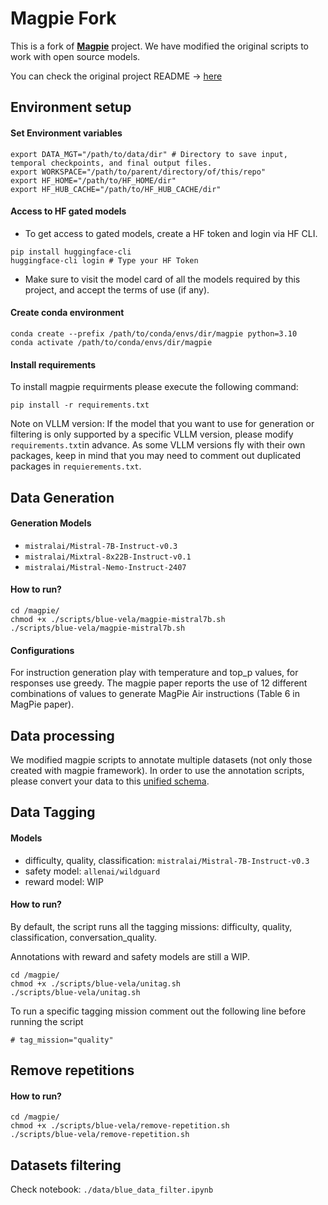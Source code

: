 <!-- # 🐦 Magpie Fork -->

# Magpie Fork
This is a fork of [**Magpie**](https://magpie-align.github.io/) project. We have modified the original scripts to work with open source models.

You can check the original project README -> [here](/README_ORIGINAL.md)

## Environment setup

#### Set Environment variables
```
export DATA_MGT="/path/to/data/dir" # Directory to save input, temporal checkpoints, and final output files.
export WORKSPACE="/path/to/parent/directory/of/this/repo" 
export HF_HOME="/path/to/HF_HOME/dir"
export HF_HUB_CACHE="/path/to/HF_HUB_CACHE/dir"
```

#### Access to HF gated models
- To get access to gated models, create a HF token and login via HF CLI.
```
pip install huggingface-cli
huggingface-cli login # Type your HF Token
```
- Make sure to visit the model card of all the models required by this project, and accept the terms of use (if any).

#### Create conda environment
```
conda create --prefix /path/to/conda/envs/dir/magpie python=3.10
conda activate /path/to/conda/envs/dir/magpie
```

#### Install requirements
To install magpie requirments please execute the following command:

`pip install -r requirements.txt`

Note on VLLM version: If the model that you want to use for generation or filtering is only supported by a specific VLLM version, please modify `requirements.txt`in advance. As some VLLM versions fly with their own packages, keep in mind that you may need to comment out duplicated packages in `requierements.txt`.

## Data Generation

#### Generation Models
- `mistralai/Mistral-7B-Instruct-v0.3`
- `mistralai/Mixtral-8x22B-Instruct-v0.1`
- `mistralai/Mistral-Nemo-Instruct-2407`

#### How to run? 
```
cd /magpie/
chmod +x ./scripts/blue-vela/magpie-mistral7b.sh
./scripts/blue-vela/magpie-mistral7b.sh
```
#### Configurations
For instruction generation play with temperature and top_p values, for responses use greedy. The magpie paper reports the use of 12 different combinations of values to generate MagPie Air instructions (Table 6 in MagPie paper).

## Data processing
We modified magpie scripts to annotate multiple datasets (not only those created with magpie framework). In order to use the annotation scripts, please convert your data to this [unified schema](https://github.com/ameza13/magpie/blob/main/data/input_schema_example.jsonl).

## Data Tagging 

#### Models
- difficulty, quality, classification: `mistralai/Mistral-7B-Instruct-v0.3`
- safety model: `allenai/wildguard`
- reward model: WIP

#### How to run?
By default, the script runs all the tagging missions: difficulty, quality, classification, conversation_quality. 

Annotations with reward and safety models are still a WIP.

```
cd /magpie/
chmod +x ./scripts/blue-vela/unitag.sh
./scripts/blue-vela/unitag.sh
```

To run a specific tagging mission comment out the following line before running the script
```
# tag_mission="quality"
```

## Remove repetitions

#### How to run?
```
cd /magpie/
chmod +x ./scripts/blue-vela/remove-repetition.sh
./scripts/blue-vela/remove-repetition.sh
```

## Datasets filtering

Check notebook: ```./data/blue_data_filter.ipynb```